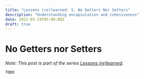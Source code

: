 ```yaml
---
title: "Lessons (re)learned: 5. No Getters Nor Setters"
description: "Understanding encapsulation and cohesiveness"
date: 2021-03-19T05:00:00Z
draft: true
---
```


# No Getters nor Setters

_Note: This post is part of the series [Lessons (re)learned](lessons-re-learned-0.html)._

`TODO`